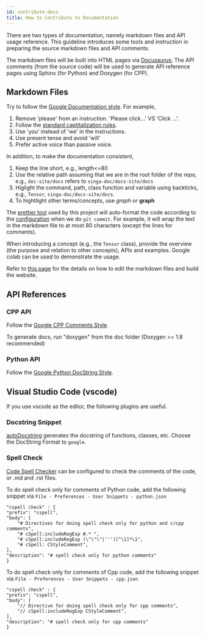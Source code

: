 ```yaml
---
id: contribute-docs
title: How to Contribute to Documentation
---
```


<!-- Licensed to the Apache Software Foundation (ASF) under one or more contributor license agreements.  See the NOTICE file distributed with this work for additional information regarding copyright ownership.  The ASF licenses this file to you under the Apache License, Version 2.0 (the "License"); you may not use this file except in compliance with the License.  You may obtain a copy of the License at http://www.apache.org/licenses/LICENSE-2.0 Unless required by applicable law or agreed to in writing, software distributed under the License is distributed on an "AS IS" BASIS, WITHOUT WARRANTIES OR CONDITIONS OF ANY KIND, either express or implied.  See the License for the specific language governing permissions and limitations under the License. -->

There are two types of documentation, namely markdown files and API usage
reference. This guideline introduces some tools and instruction in preparing the
source markdown files and API comments.

The markdown files will be built into HTML pages via
[Docusaurus](https://docusaurus.io/); The API comments (from the source code)
will be used to generate API reference pages using Sphinx (for Python) and
Doxygen (for CPP).

## Markdown Files

Try to follow the
[Google Documentation style](https://developers.google.com/style). For example,

1. Remove 'please' from an instruction. 'Please click...' VS 'Click ...'.
2. Follow the
   [standard captitalization rules](https://owl.purdue.edu/owl/general_writing/mechanics/help_with_capitals.html).
3. Use 'you' instead of 'we' in the instructions.
4. Use present tense and avoid 'will'
5. Prefer active voice than passive voice.

In addition, to make the documentation consistent,

1. Keep the line short, e.g., length<=80
2. Use the relative path assuming that we are in the root folder of the repo,
   e.g., `doc-site/docs` refers to `singa-doc/docs-site/docs`
3. Higlight the command, path, class function and variable using backticks,
   e.g., `Tensor`, `singa-doc/docs-site/docs`.
4. To hightlight other terms/concepts, use _graph_ or **graph**

The [prettier tool](https://prettier.io/) used by this project will auto-format
the code according to the
[configuration](https://github.com/apache/singa-doc/blob/master/docs-site/.prettierrc)
when we do `git commit`. For example, it will wrap the text in the markdown file
to at most 80 characters (except the lines for comments).

When introducing a concept (e.g., the `Tensor` class), provide the overview (the
purpose and relation to other concepts), APIs and examples. Google colab can be
used to demonstrate the usage.

Refer to [this page](https://github.com/apache/singa-doc/tree/master/docs-site)
for the details on how to edit the markdown files and build the website.

## API References

### CPP API

Follow the
[Google CPP Comments Style](https://google.github.io/styleguide/cppguide.html#Comments).

To generate docs, run "doxygen" from the doc folder (Doxygen >= 1.8 recommended)

### Python API

Follow the
[Google Python DocString Style](http://google.github.io/styleguide/pyguide.html#38-comments-and-docstrings).

## Visual Studio Code (vscode)

If you use vscode as the editor, the following plugins are useful.

### Docstring Snippet

[autoDocstring](https://marketplace.visualstudio.com/items?itemName=njpwerner.autodocstring)
generates the docstring of functions, classes, etc. Choose the DocString Format
to `google`.

### Spell Check

[Code Spell Checker](https://marketplace.visualstudio.com/items?itemName=streetsidesoftware.code-spell-checker)
can be configured to check the comments of the code, or .md and .rst files.

To do spell check only for comments of Python code, add the following snippet
via `File - Preferences - User Snippets - python.json`

    "cspell check" : {
    "prefix": "cspell",
    "body": [
        "# Directives for doing spell check only for python and c/cpp comments",
        "# cSpell:includeRegExp #.* ",
        "# cSpell:includeRegExp (\"\"\"|''')[^\1]*\1",
        "# cSpell: CStyleComment",
    ],
    "description": "# spell check only for python comments"
    }

To do spell check only for comments of Cpp code, add the following snippet via
`File - Preferences - User Snippets - cpp.json`

    "cspell check" : {
    "prefix": "cspell",
    "body": [
        "// Directive for doing spell check only for cpp comments",
        "// cSpell:includeRegExp CStyleComment",
    ],
    "description": "# spell check only for cpp comments"
    }
